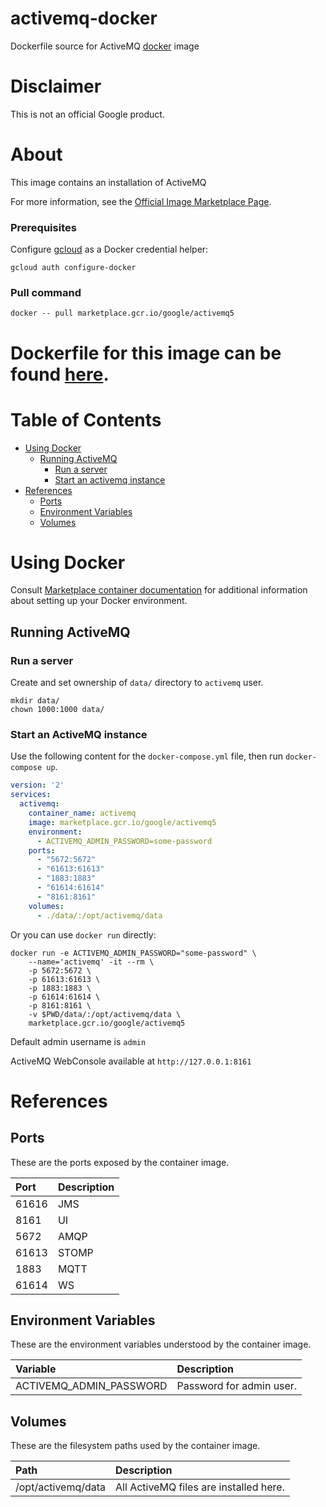 activemq-docker
============
Dockerfile source for ActiveMQ [docker](https://docker.io) image

# Disclaimer
This is not an official Google product.

# <a name="about"></a>About
This image contains an installation of ActiveMQ

For more information, see the
[Official Image Marketplace Page](https://console.cloud.google.com/marketplace/product/google/activemq5).

### Prerequisites

Configure [gcloud](https://cloud.google.com/sdk/gcloud/) as a Docker credential helper:

```shell
gcloud auth configure-docker
```
### Pull command

```shell
docker -- pull marketplace.gcr.io/google/activemq5
```
Dockerfile for this image can be found [here](https://github.com/GoogleCloudPlatform/click-to-deploy/tree/master/docker/activemq/5/debian9/5.17).
=======

# <a name="table-of-contents"></a>Table of Contents
* [Using Docker](#using-docker)
  * [Running ActiveMQ](#running-activemq-docker)
    * [Run a  server](#run-a-server)
    * [Start an activemq instance](#start-a-activemq-instance-docker)
* [References](#references)
  * [Ports](#references-ports)
  * [Environment Variables](#references-environment-variables)
  * [Volumes](#references-volumes)

# Using Docker

Consult [Marketplace container documentation](https://cloud.google.com/marketplace/docs/container-images)
for additional information about setting up your Docker environment.

## <a name="running-activemq-docker"></a>Running ActiveMQ

### <a name="run-a-server"></a> Run a server

Create and set ownership of `data/` directory to `activemq` user.

```shell
mkdir data/
chown 1000:1000 data/
```

### <a name="start-a-activemq-instance-docker"></a> Start an ActiveMQ instance

Use the following content for the `docker-compose.yml` file, then run `docker-compose up`.

```yaml
version: '2'
services:
  activemq:
    container_name: activemq
    image: marketplace.gcr.io/google/activemq5
    environment:
      - ACTIVEMQ_ADMIN_PASSWORD=some-password
    ports:
      - "5672:5672"
      - "61613:61613"
      - "1883:1883"
      - "61614:61614"
      - "8161:8161"
    volumes:
      - ./data/:/opt/activemq/data
```

Or you can use `docker run` directly:

```shell
docker run -e ACTIVEMQ_ADMIN_PASSWORD="some-password" \
    --name='activemq' -it --rm \
    -p 5672:5672 \
    -p 61613:61613 \
    -p 1883:1883 \
    -p 61614:61614 \
    -p 8161:8161 \
    -v $PWD/data/:/opt/activemq/data \
    marketplace.gcr.io/google/activemq5
```
Default admin username is `admin`

ActiveMQ WebConsole available at `http://127.0.0.1:8161`

# <a name="references"></a> References

## <a name="references-ports"></a>Ports

These are the ports exposed by the container image.

| **Port** | **Description** |
|:-------------|:----------------|
|61616 | JMS |
|8161 | UI |
|5672 | AMQP |
|61613 | STOMP |
|1883 | MQTT |
|61614 | WS |

## <a name="references-environment-variables"></a>Environment Variables

These are the environment variables understood by the container image.

| **Variable** | **Description** |
|:-------------|:----------------|
|ACTIVEMQ_ADMIN_PASSWORD| Password for admin user. |

## <a name="references-volumes"></a>Volumes

These are the filesystem paths used by the container image.

| **Path** | **Description** |
|:---------|:----------------|
|/opt/activemq/data| All ActiveMQ files are installed here. |

